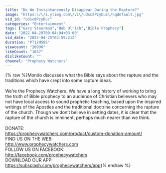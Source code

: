 ```yaml
---
title: "Do We Instantaneously Disappear During the Rapture?"
image: "https:\/\/i.ytimg.com\/vi\/udsc8PzyDuc\/hqdefault.jpg"
vid_id: "udsc8PzyDuc"
categories: "Entertainment"
tags: ["Gary Stearman","Bob Ulrich","Bible Prophecy"]
date: "2022-04-29T00:04:04+03:00"
vid_date: "2022-04-25T02:59:21Z"
duration: "PT12M58S"
viewcount: "20996"
likeCount: "1637"
dislikeCount: ""
channel: "Prophecy Watchers"
---
```

{% raw %}Mondo discusses what the Bible says about the rapture and the traditions which have crept into some rapture ideas.<br /><br />We’re the Prophecy Watchers. We have a long history of working to bring the truth of Bible prophecy to an audience of Christian believers who may not have local access to sound prophetic teaching, based upon the inspired writings of the Apostles and the traditional doctrine concerning the rapture of the church. Though we don’t believe in setting dates, it is clear that the rapture of the church is imminent, perhaps much nearer than we think.<br /><br />DONATE:<br /><a rel="nofollow" target="blank" href="https://prophecywatchers.com/product/custom-donation-amount/">https://prophecywatchers.com/product/custom-donation-amount/</a><br />FIND US ON THE WEB:<br /><a rel="nofollow" target="blank" href="http://www.prophecywatchers.com">http://www.prophecywatchers.com</a><br />FOLLOW US ON FACEBOOK:<br /><a rel="nofollow" target="blank" href="http://facebook.com/prophecywatchers">http://facebook.com/prophecywatchers</a><br />DOWNLOAD OUR APP:<br /><a rel="nofollow" target="blank" href="https://subsplash.com/prophecywatchers/app">https://subsplash.com/prophecywatchers/app</a>{% endraw %}
